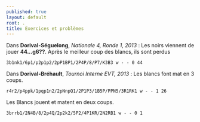 ```yaml
---
published: true
layout: default
root: .
title: Exercices et problèmes
---
```


Dans **Dorival-Séguelong**, _Nationale 4, Ronde 1, 2013_ : Les noirs viennent de jouer **44...g6??**. Après le meilleur coup des blancs, ils sont perdus

`3b1nk1/6p1/p2p1p2/2pP1BP1/2P4P/8/P7/K3B3 w - - 0 44`

Dans **Dorival-Bréhault**, _Tournoi Interne EVT, 2013_ : Les blancs font mat en 3 coups.

`r4r2/p4ppk/1pqp1n2/2pNnpQ1/2P1P3/1B5P/PPN5/3R1RK1 w - - 1 26`

Les Blancs jouent et matent en deux coups.

`3brrb1/2N4B/8/2p4Q/2p2k2/5P2/4P1KR/2N2RB1 w - - 0 1`

